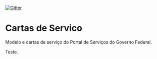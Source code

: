 [![Gitter](https://badges.gitter.im/Fale%20conosco.svg)](https://gitter.im/servicosgovbr/portal-de-servicos?utm_source=badge&utm_medium=badge&utm_campaign=pr-badge)

# Cartas de Servico

Modelo e cartas de serviço do Portal de Serviços do Governo Federal.

Teste.
